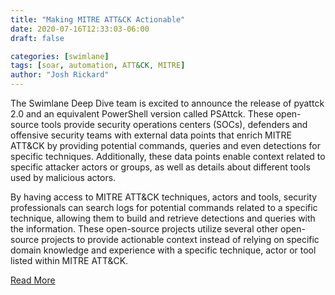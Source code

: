 ```yaml
---
title: "Making MITRE ATT&CK Actionable"
date: 2020-07-16T12:33:03-06:00
draft: false

categories: [swimlane]
tags: [soar, automation, ATT&CK, MITRE]
author: "Josh Rickard"
---
```


The Swimlane Deep Dive team is excited to announce the release of pyattck 2.0 and an equivalent PowerShell version called PSAttck. These open-source tools provide security operations centers (SOCs), defenders and offensive security teams with external data points that enrich MITRE ATT&CK by providing potential commands, queries and even detections for specific techniques. Additionally, these data points enable context related to specific attacker actors or groups, as well as details about different tools used by malicious actors.

By having access to MITRE ATT&CK techniques, actors and tools, security professionals can search logs for potential commands related to a specific technique, allowing them to build and retrieve detections and queries with the information. These open-source projects utilize several other open-source projects to provide actionable context instead of relying on specific domain knowledge and experience with a specific technique, actor or tool listed within MITRE ATT&CK.

[Read More](https://swimlane.com/blog/making-mitre-attck-actionable/)